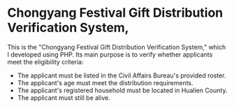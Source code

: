 # Chongyang Festival Gift Distribution Verification System,

This is the "Chongyang Festival Gift Distribution Verification System," which I developed using PHP. Its main purpose is to verify whether applicants meet the eligibility criteria:

- The applicant must be listed in the Civil Affairs Bureau's provided roster.
- The applicant's age must meet the distribution requirements.
- The applicant's registered household must be located in Hualien County.
- The applicant must still be alive.
